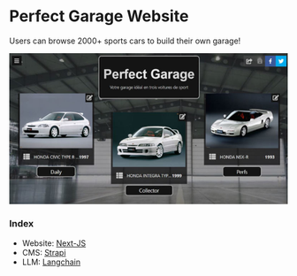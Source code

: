# Perfect Garage Website

Users can browse 2000+ sports cars to build their own garage! 

![Perfect garage homepage](screenshot.jpg "Perfect garage homepage")

### Index
- Website: [Next-JS](nextjs-site/README.md)
- CMS: [Strapi](strapi-cms/README.md)
- LLM: [Langchain](llm-API/README.md)
